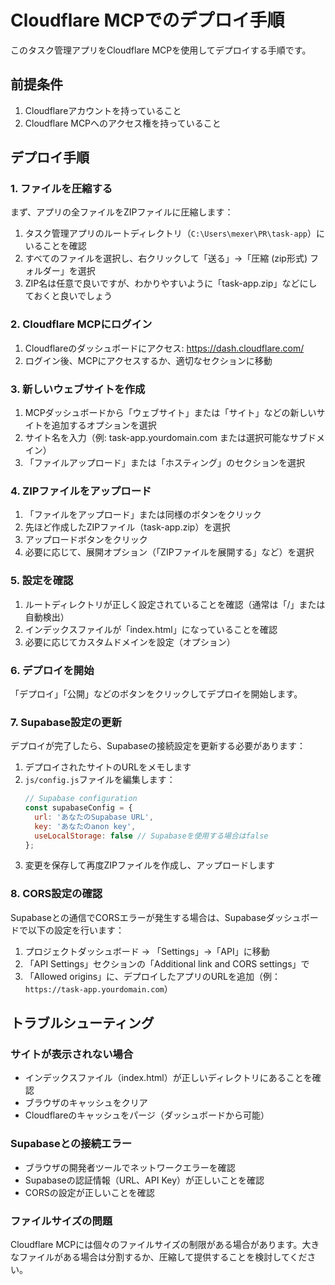 # Cloudflare MCPでのデプロイ手順

このタスク管理アプリをCloudflare MCPを使用してデプロイする手順です。

## 前提条件

1. Cloudflareアカウントを持っていること
2. Cloudflare MCPへのアクセス権を持っていること

## デプロイ手順

### 1. ファイルを圧縮する

まず、アプリの全ファイルをZIPファイルに圧縮します：

1. タスク管理アプリのルートディレクトリ（`C:\Users\mexer\PR\task-app`）にいることを確認
2. すべてのファイルを選択し、右クリックして「送る」→「圧縮 (zip形式) フォルダー」を選択
3. ZIP名は任意で良いですが、わかりやすいように「task-app.zip」などにしておくと良いでしょう

### 2. Cloudflare MCPにログイン

1. Cloudflareのダッシュボードにアクセス: https://dash.cloudflare.com/
2. ログイン後、MCPにアクセスするか、適切なセクションに移動

### 3. 新しいウェブサイトを作成

1. MCPダッシュボードから「ウェブサイト」または「サイト」などの新しいサイトを追加するオプションを選択
2. サイト名を入力（例: task-app.yourdomain.com または選択可能なサブドメイン）
3. 「ファイルアップロード」または「ホスティング」のセクションを選択

### 4. ZIPファイルをアップロード

1. 「ファイルをアップロード」または同様のボタンをクリック
2. 先ほど作成したZIPファイル（task-app.zip）を選択
3. アップロードボタンをクリック
4. 必要に応じて、展開オプション（「ZIPファイルを展開する」など）を選択

### 5. 設定を確認

1. ルートディレクトリが正しく設定されていることを確認（通常は「/」または自動検出）
2. インデックスファイルが「index.html」になっていることを確認
3. 必要に応じてカスタムドメインを設定（オプション）

### 6. デプロイを開始

「デプロイ」「公開」などのボタンをクリックしてデプロイを開始します。

### 7. Supabase設定の更新

デプロイが完了したら、Supabaseの接続設定を更新する必要があります：

1. デプロイされたサイトのURLをメモします
2. `js/config.js`ファイルを編集します：
   ```javascript
   // Supabase configuration
   const supabaseConfig = {
     url: 'あなたのSupabase URL',
     key: 'あなたのanon key',
     useLocalStorage: false // Supabaseを使用する場合はfalse
   };
   ```
3. 変更を保存して再度ZIPファイルを作成し、アップロードします

### 8. CORS設定の確認

Supabaseとの通信でCORSエラーが発生する場合は、Supabaseダッシュボードで以下の設定を行います：

1. プロジェクトダッシュボード → 「Settings」→「API」に移動
2. 「API Settings」セクションの「Additional link and CORS settings」で
3. 「Allowed origins」に、デプロイしたアプリのURLを追加（例：`https://task-app.yourdomain.com`）

## トラブルシューティング

### サイトが表示されない場合

- インデックスファイル（index.html）が正しいディレクトリにあることを確認
- ブラウザのキャッシュをクリア
- Cloudflareのキャッシュをパージ（ダッシュボードから可能）

### Supabaseとの接続エラー

- ブラウザの開発者ツールでネットワークエラーを確認
- Supabaseの認証情報（URL、API Key）が正しいことを確認
- CORSの設定が正しいことを確認

### ファイルサイズの問題

Cloudflare MCPには個々のファイルサイズの制限がある場合があります。大きなファイルがある場合は分割するか、圧縮して提供することを検討してください。

